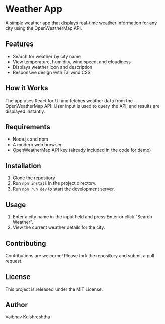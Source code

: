 # Weather App
A simple weather app that displays real-time weather information for any city using the OpenWeatherMap API.

## Features
- Search for weather by city name
- View temperature, humidity, wind speed, and cloudiness
- Displays weather icon and description
- Responsive design with Tailwind CSS

## How it Works
The app uses React for UI and fetches weather data from the OpenWeatherMap API. User input is used to query the API, and results are displayed instantly.

## Requirements
- Node.js and npm
- A modern web browser
- OpenWeatherMap API key (already included in the code for demo)

## Installation
1. Clone the repository.
2. Run `npm install` in the project directory.
3. Run `npm run dev` to start the development server.

## Usage
1. Enter a city name in the input field and press Enter or click "Search Weather".
2. View the current weather details for the city.

## Contributing
Contributions are welcome! Please fork the repository and submit a pull request.

## License
This project is released under the MIT License.

## Author
Vaibhav Kulshreshtha
